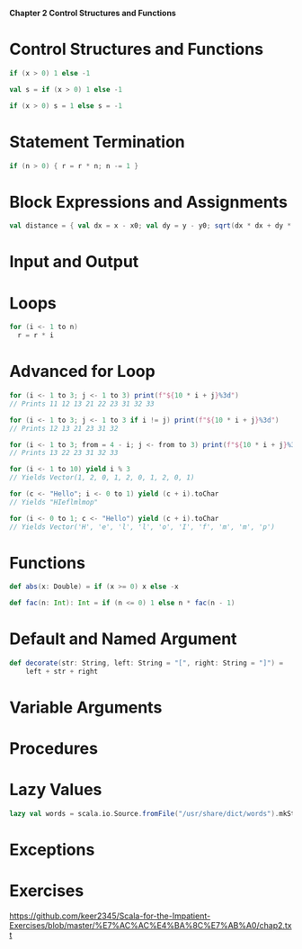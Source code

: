 **Chapter 2 Control Structures and Functions**

# Control Structures and Functions
```scala
if (x > 0) 1 else -1

val s = if (x > 0) 1 else -1

if (x > 0) s = 1 else s = -1
```
# Statement Termination

```scala
if (n > 0) { r = r * n; n -= 1 }
```
# Block Expressions and Assignments

```scala
val distance = { val dx = x - x0; val dy = y - y0; sqrt(dx * dx + dy * dy) }
```
# Input and Output
# Loops
```scala
for (i <- 1 to n)
  r = r * i
```
# Advanced for Loop

```scala
for (i <- 1 to 3; j <- 1 to 3) print(f"${10 * i + j}%3d")
// Prints 11 12 13 21 22 23 31 32 33

for (i <- 1 to 3; j <- 1 to 3 if i != j) print(f"${10 * i + j}%3d")
// Prints 12 13 21 23 31 32

for (i <- 1 to 3; from = 4 - i; j <- from to 3) print(f"${10 * i + j}%3d")
// Prints 13 22 23 31 32 33

for (i <- 1 to 10) yield i % 3
// Yields Vector(1, 2, 0, 1, 2, 0, 1, 2, 0, 1)

for (c <- "Hello"; i <- 0 to 1) yield (c + i).toChar
// Yields "HIeflmlmop"

for (i <- 0 to 1; c <- "Hello") yield (c + i).toChar
// Yields Vector('H', 'e', 'l', 'l', 'o', 'I', 'f', 'm', 'm', 'p')
```
# Functions
```scala
def abs(x: Double) = if (x >= 0) x else -x
```
```scala
def fac(n: Int): Int = if (n <= 0) 1 else n * fac(n - 1)
```

# Default and Named Argument
```scala
def decorate(str: String, left: String = "[", right: String = "]") =
    left + str + right
```
# Variable Arguments
# Procedures
# Lazy Values

```scala
lazy val words = scala.io.Source.fromFile("/usr/share/dict/words").mkString
```
# Exceptions
# Exercises
https://github.com/keer2345/Scala-for-the-Impatient-Exercises/blob/master/%E7%AC%AC%E4%BA%8C%E7%AB%A0/chap2.txt
